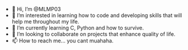 - 👋 Hi, I’m @MLMP03
- 👀 I’m interested in learning how to code and developing skills that will help me throughout my life.
- 🌱 I’m currently learning C, Python and how to survive.
- 💞️ I’m looking to collaborate on projects that enhance quality of life.
- 📫 How to reach me... you cant muahaha.

<!---
MLMP03/MLMP03 is a ✨ special ✨ repository because its `README.md` (this file) appears on your GitHub profile.
You can click the Preview link to take a look at your changes.
--->
